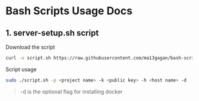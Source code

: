 # Bash Scripts Usage Docs

## 1. server-setup.sh script

Download the script

```sh
curl -o script.sh https://raw.githubusercontent.com/ma13gagan/bash-scripts/main/server-setup.sh && chmod +x script.sh
```

Script usage

```sh
sudo ./script.sh -p <project name> -k <public key> -h <host name> -d
```

> -d is the optional flag for installing docker
